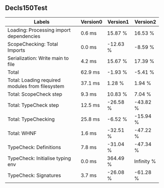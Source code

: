 
## Decls150Test

Labels|Version0|Version1|Version2
---|---|---|---
Loading: Processing import dependencies|0.6 ms|15.87 %|16.53 %
ScopeChecking: Total Imports|0.0 ms|-12.63 %|-8.59 %
Serialization: Write main to file|4.2 ms|15.67 %|17.39 %
Total|62.9 ms|-1.93 %|-5.41 %
Total: Loading required modules from filesystem|37.1 ms|1.28 %|1.94 %
Total: ScopeCheck step|9.3 ms|10.83 %|7.04 %
Total: TypeCheck step|12.5 ms|-26.58 %|-43.82 %
Total: TypeChecking|25.8 ms|-6.52 %|-15.94 %
Total: WHNF|1.6 ms|-32.51 %|-47.22 %
TypeCheck: Definitions|7.8 ms|-31.04 %|-47.34 %
TypeCheck: Initialise typing env|0.0 ms|364.49 %|Infinity %
TypeCheck: Signatures|3.7 ms|-26.08 %|-61.28 %

